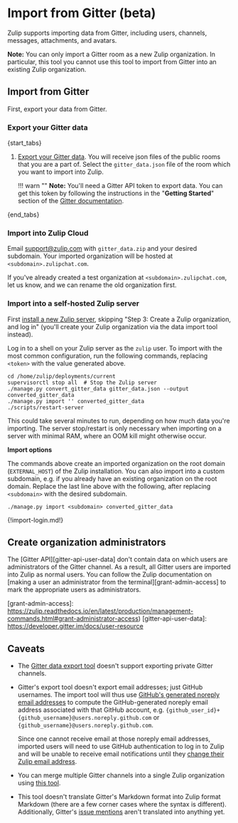 # Import from Gitter (beta)

Zulip supports importing data from Gitter, including users, channels,
messages, attachments, and avatars.

**Note:** You can only import a Gitter room as a new Zulip organization. In
particular, this tool you cannot use this tool to import from Gitter into an
existing Zulip organization.

## Import from Gitter

First, export your data from Gitter.

### Export your Gitter data

{start_tabs}

1. [Export your Gitter data](https://github.com/minrk/archive-gitter). You will
   receive json files of the public rooms that you are a part of.
   Select the `gitter_data.json` file of the room which you want to import into
   Zulip.

    !!! warn ""
        **Note:** You'll need a Gitter API token to export data. You can get this
        token by following the instructions in the "**Getting Started**" section of the
        [Gitter documentation](https://developer.gitter.im/docs/).

{end_tabs}

### Import into Zulip Cloud

Email support@zulip.com with `gitter_data.zip` and your desired
subdomain. Your imported organization will be hosted at
`<subdomain>.zulipchat.com`.

If you've already created a test organization at
`<subdomain>.zulipchat.com`, let us know, and we can rename the old
organization first.

### Import into a self-hosted Zulip server

First
[install a new Zulip server](https://zulip.readthedocs.io/en/stable/production/install.html),
skipping "Step 3: Create a Zulip organization, and log in" (you'll
create your Zulip organization via the data import tool instead).

Log in to a shell on your Zulip server as the `zulip` user. To import with
the most common configuration, run the following commands, replacing
`<token>` with the value generated above.

```
cd /home/zulip/deployments/current
supervisorctl stop all  # Stop the Zulip server
./manage.py convert_gitter_data gitter_data.json --output converted_gitter_data
./manage.py import '' converted_gitter_data
./scripts/restart-server
```

This could take several minutes to run, depending on how much data
you're importing.  The server stop/restart is only necessary when
importing on a server with minimal RAM, where an OOM kill might
otherwise occur.

**Import options**

The commands above create an imported organization on the root domain
(`EXTERNAL_HOST`) of the Zulip installation. You can also import into a
custom subdomain, e.g. if you already have an existing organization on the
root domain. Replace the last line above with the following, after replacing
`<subdomain>` with the desired subdomain.

```
./manage.py import <subdomain> converted_gitter_data
```

{!import-login.md!}

## Create organization administrators

The [Gitter API][gitter-api-user-data] don't contain data on which
users are administrators of the Gitter channel.  As a result, all
Gitter users are imported into Zulip as normal users.  You can follow
the Zulip documentation on
[making a user an administrator from the terminal][grant-admin-access]
to mark the appropriate users as administrators.

[grant-admin-access]: https://zulip.readthedocs.io/en/latest/production/management-commands.html#grant-administrator-access)
[gitter-api-user-data]: https://developer.gitter.im/docs/user-resource

## Caveats

- The [Gitter data export tool](https://github.com/minrk/archive-gitter)
  doesn't support exporting private Gitter channels.

- Gitter's export tool doesn't export email addresses; just GitHub
  usernames.  The import tool will thus use [GitHub's generated
  noreply email addresses][github-noreply] to compute the
  GitHub-generated noreply email address associated with that GitHub
  account, e.g.
  `{github_user_id}+{github_username}@users.noreply.github.com` or
  `{github_username}@users.noreply.github.com`.

  Since one cannot receive email at those noreply email addresses,
  imported users will need to use GitHub authentication to log in to
  Zulip and will be unable to receive email notifications until they
  [change their Zulip email address](/help/change-your-email-address).

- You can merge multiple Gitter channels into a single Zulip
  organization using [this
  tool](https://github.com/minrk/archive-gitter/pull/5).

- This tool doesn't translate Gitter's Markdown format into Zulip
  format Markdown (there are a few corner cases where the syntax is
  different).  Additionally, Gitter's
  [issue mentions](https://gitter.zendesk.com/hc/en-us/articles/200176692-Issue-and-Pull-Request-mentions)
  aren't translated into anything yet.

[upgrade-zulip-from-git]: https://zulip.readthedocs.io/en/latest/production/upgrade-or-modify.html#upgrading-from-a-git-repository
[github-noreply]: https://docs.github.com/en/github/setting-up-and-managing-your-github-user-account/setting-your-commit-email-address
